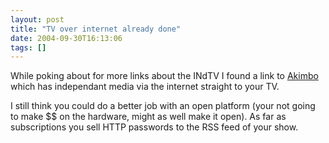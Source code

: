 ```yaml
---
layout: post
title: "TV over internet already done"
date: 2004-09-30T16:13:06
tags: []
---
```


<p>While poking about for more links about the INdTV I found a link to <a href="http://www.akimbo.com/">Akimbo</a> which has independant media via the internet straight to your TV.</p>

<p>I still think you could do a better job with an open platform (your not going to make $$ on the hardware, might as well make it open).  As far as subscriptions you sell <span class="caps">HTTP</span> passwords to the <span class="caps">RSS</span> feed of your show.</p>
